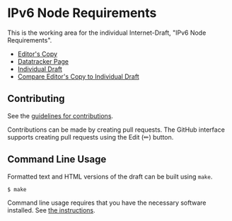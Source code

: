 # IPv6 Node Requirements

This is the working area for the individual Internet-Draft, "IPv6 Node Requirements".

* [Editor's Copy](https://timchown.github.io/rfc8504-bis/#go.draft-clw-6man-rfc8504-bis.html)
* [Datatracker Page](https://datatracker.ietf.org/doc/draft-clw-6man-rfc8504-bis)
* [Individual Draft](https://datatracker.ietf.org/doc/html/draft-clw-6man-rfc8504-bis)
* [Compare Editor's Copy to Individual Draft](https://timchown.github.io/rfc8504-bis/#go.draft-clw-6man-rfc8504-bis.diff)


## Contributing

See the
[guidelines for contributions](https://github.com/timchown/rfc8504-bis/blob/main/CONTRIBUTING.md).

Contributions can be made by creating pull requests.
The GitHub interface supports creating pull requests using the Edit (✏) button.


## Command Line Usage

Formatted text and HTML versions of the draft can be built using `make`.

```sh
$ make
```

Command line usage requires that you have the necessary software installed.  See
[the instructions](https://github.com/martinthomson/i-d-template/blob/main/doc/SETUP.md).

